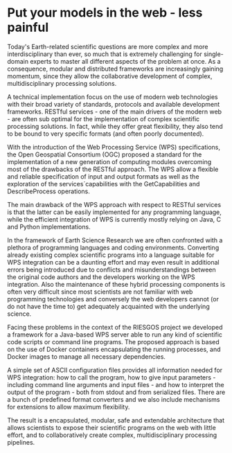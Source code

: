 Put your models in the web - less painful
=================================

Today's Earth-related scientific questions are more complex and more interdisciplinary than ever, so much
that is extremely challenging for single-domain experts to master all different aspects of the 
problem at once.
As a consequence, modular and distributed frameworks are increasingly gaining momentum, since they allow the
collaborative development of complex, multidisciplinary processing solutions.

A technical implementation focus on the use of modern web technologies with their broad variety of
standards, protocols and available development frameworks. RESTful services - one of the main
drivers of the modern web - are often sub optimal for the implementation of complex scientific
processing solutions. In fact, while they offer great flexibility, they also tend to be bound to very
specific formats (and often poorly documented).

With the introduction of the Web Processing Service (WPS) specifications, the Open Geospatial Consortium (OGC)
proposed a standard for the implementation of a new generation of computing modules overcoming most of the
drawbacks of the RESTful approach. The WPS allow a flexible and reliable specification of input and output formats as well as
the exploration of the services´capabilities with the GetCapabilities and DescribeProcess operations.

The main drawback of the WPS approach with respect to RESTful services is that the latter can be easily 
implemented for any programming language, while the efficient integration of WPS is currently mostly relying
on Java, C and Python implementations.

In the framework of Earth Science Research we are often confronted with a plethora of programming languages
and coding environments. Converting already existing complex scientific programs into a language suitable for WPS 
integration can be a daunting effort and may even result in additional errors being introduced due to conflicts
and misunderstandings between the original code authors and the developers working on the WPS integration. 
Also the maintenance of these hybrid processing components is often very difficult since most scientists are not 
familiar with web programming technologies and conversely the web developers cannot (or do not have the
time to) get adequately acquainted with the underlying science.

Facing these problems in the context of the RIESGOS project we developed a framework for a Java-based
WPS server able to run any kind of scientific code scripts or command line programs. The proposed approach is based
on the use of Docker containers encapsulating the running processes, and Docker images to manage all necessary dependencies.

A simple set of ASCII configuration files provides all information needed for WPS integration: how to call the program,
how to give input parameters - including command line arguments and input files - and how to interpret the output of
the program - both from stdout and from serialized files. There are a bunch of predefined format converters and we also
include mechanisms for extensions to allow maximum flexibility.

The result is a encapsulated, modular, safe and extendable architecture that allows scientists to expose
their scientific programs on the web with little effort, and to collaboratively create complex, multidisciplinary
processing pipelines. 
